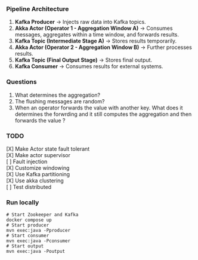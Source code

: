 ### **Pipeline Architecture**

1.  **Kafka Producer** → Injects raw data into Kafka topics.
2.  **Akka Actor (Operator 1 - Aggregation Window A)** → Consumes messages, aggregates within a time window, and forwards results.
3.  **Kafka Topic (Intermediate Stage A)** → Stores results temporarily.
4.  **Akka Actor (Operator 2 - Aggregation Window B)** → Further processes results.
5.  **Kafka Topic (Final Output Stage)** → Stores final output.
6.  **Kafka Consumer** → Consumes results for external systems.

### **Questions**

1.  What determines the aggregation?
2.  The flushing messages are random?
3.  When an operator forwards the value with another key. What does it determines the forwrding and it still computes the aggregation and then forwards the value ?

### **TODO**

\[X\] Make Actor state fault tolerant  
\[X\] Make actor supervisor  
\[ \] Fault injection  
\[X\] Customize windowing  
\[X\] Use Kafka partitioning  
\[X\] Use akka clustering  
\[ \] Test distributed

### Run locally

```
# Start Zookeeper and Kafka
docker compose up 
# Start producer
mvn exec:java -Pproducer
# Start consumer
mvn exec:java -Pconsumer
# Start output
mvn exec:java -Poutput
```